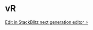 # vR

[Edit in StackBlitz next generation editor ⚡️](https://stackblitz.com/~/github.com/ArthurPhyto/vR)